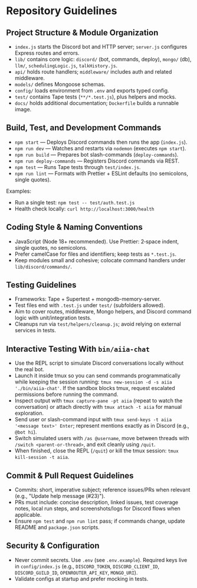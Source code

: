 # Repository Guidelines

## Project Structure & Module Organization
- `index.js` starts the Discord bot and HTTP server; `server.js` configures Express routes and errors.
- `lib/` contains core logic: `discord/` (bot, commands, deploy), `mongo/` (db), `llm/`, `schedulingLogic.js`, `talkHistory.js`.
- `api/` holds route handlers; `middleware/` includes auth and related middleware.
- `models/` defines Mongoose schemas.
- `config/` loads environment from `.env` and exports typed config.
- `test/` contains Tape tests (`**/*.test.js`), plus helpers and mocks.
- `docs/` holds additional documentation; `Dockerfile` builds a runnable image.

## Build, Test, and Development Commands
- `npm start` — Deploys Discord commands then runs the app (`index.js`).
- `npm run dev` — Watches and restarts via `nodemon` (executes `npm start`).
- `npm run build` — Prepares bot slash-commands (`deploy-commands`).
- `npm run deploy-commands` — Registers Discord commands via REST.
- `npm test` — Runs Tape tests through `test/index.js`.
- `npm run lint` — Formats with Prettier + ESLint defaults (no semicolons, single quotes).

Examples:
- Run a single test: `npm test -- test/auth.test.js`
- Health check locally: `curl http://localhost:3000/health`

## Coding Style & Naming Conventions
- JavaScript (Node 18+ recommended). Use Prettier: 2‑space indent, single quotes, no semicolons.
- Prefer camelCase for files and identifiers; keep tests as `*.test.js`.
- Keep modules small and cohesive; colocate command handlers under `lib/discord/commands/`.

## Testing Guidelines
- Frameworks: Tape + Supertest + mongodb-memory-server.
- Test files end with `.test.js` under `test/` (subfolders allowed).
- Aim to cover routes, middleware, Mongo helpers, and Discord command logic with unit/integration tests.
- Cleanups run via `test/helpers/cleanup.js`; avoid relying on external services in tests.

## Interactive Testing With `bin/aiia-chat`
- Use the REPL script to simulate Discord conversations locally without the real bot.
- Launch it inside tmux so you can send commands programmatically while keeping the session running: `tmux new-session -d -s aiia './bin/aiia-chat'`. If the sandbox blocks tmux, request escalated permissions before running the command.
- Inspect output with `tmux capture-pane -pt aiia` (repeat to watch the conversation) or attach directly with `tmux attach -t aiia` for manual exploration.
- Send user or slash-command input with `tmux send-keys -t aiia '<message text>' Enter`; represent mentions exactly as in Discord (e.g., `@bot hi`).
- Switch simulated users with `/as @username`, move between threads with `/switch <parent-or-thread>`, and exit cleanly using `/quit`.
- When finished, close the REPL (`/quit`) or kill the tmux session: `tmux kill-session -t aiia`.

## Commit & Pull Request Guidelines
- Commits: short, imperative subject; reference issues/PRs when relevant (e.g., "Update help message (#23)").
- PRs must include: concise description, linked issues, test coverage notes, local run steps, and screenshots/logs for Discord flows when applicable.
- Ensure `npm test` and `npm run lint` pass; if commands change, update README and `package.json` scripts.

## Security & Configuration
- Never commit secrets. Use `.env` (see `.env.example`). Required keys live in `config/index.js` (e.g., `DISCORD_TOKEN`, `DISCORD_CLIENT_ID`, `DISCORD_GUILD_ID`, `OPENROUTER_API_KEY`, `MONGO_URI`).
- Validate configs at startup and prefer mocking in tests.
